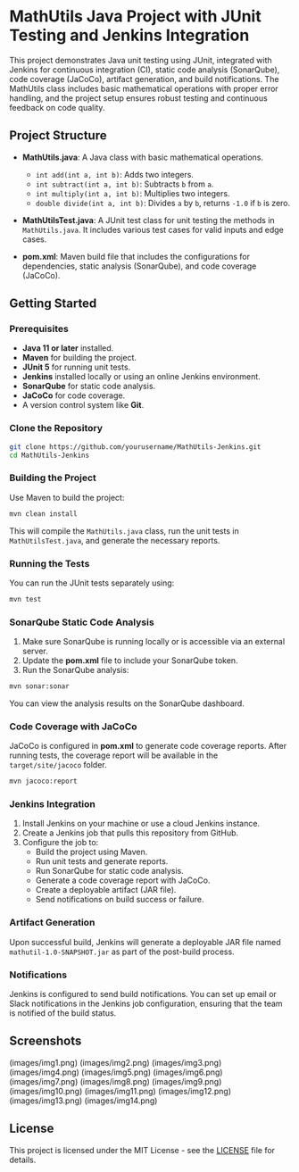 
# MathUtils Java Project with JUnit Testing and Jenkins Integration

This project demonstrates Java unit testing using JUnit, integrated with Jenkins for continuous integration (CI), static code analysis (SonarQube), code coverage (JaCoCo), artifact generation, and build notifications. The MathUtils class includes basic mathematical operations with proper error handling, and the project setup ensures robust testing and continuous feedback on code quality.

## Project Structure

- **MathUtils.java**: A Java class with basic mathematical operations.
  - `int add(int a, int b)`: Adds two integers.
  - `int subtract(int a, int b)`: Subtracts `b` from `a`.
  - `int multiply(int a, int b)`: Multiplies two integers.
  - `double divide(int a, int b)`: Divides `a` by `b`, returns `-1.0` if `b` is zero.

- **MathUtilsTest.java**: A JUnit test class for unit testing the methods in `MathUtils.java`. It includes various test cases for valid inputs and edge cases.
  
- **pom.xml**: Maven build file that includes the configurations for dependencies, static analysis (SonarQube), and code coverage (JaCoCo).

## Getting Started

### Prerequisites

- **Java 11 or later** installed.
- **Maven** for building the project.
- **JUnit 5** for running unit tests.
- **Jenkins** installed locally or using an online Jenkins environment.
- **SonarQube** for static code analysis.
- **JaCoCo** for code coverage.
- A version control system like **Git**.

### Clone the Repository

```bash
git clone https://github.com/yourusername/MathUtils-Jenkins.git
cd MathUtils-Jenkins
```

### Building the Project

Use Maven to build the project:

```bash
mvn clean install
```

This will compile the `MathUtils.java` class, run the unit tests in `MathUtilsTest.java`, and generate the necessary reports.

### Running the Tests

You can run the JUnit tests separately using:

```bash
mvn test
```

### SonarQube Static Code Analysis

1. Make sure SonarQube is running locally or is accessible via an external server.
2. Update the **pom.xml** file to include your SonarQube token.
3. Run the SonarQube analysis:

```bash
mvn sonar:sonar
```

You can view the analysis results on the SonarQube dashboard.

### Code Coverage with JaCoCo

JaCoCo is configured in **pom.xml** to generate code coverage reports. After running tests, the coverage report will be available in the `target/site/jacoco` folder.

```bash
mvn jacoco:report
```

### Jenkins Integration

1. Install Jenkins on your machine or use a cloud Jenkins instance.
2. Create a Jenkins job that pulls this repository from GitHub.
3. Configure the job to:
   - Build the project using Maven.
   - Run unit tests and generate reports.
   - Run SonarQube for static code analysis.
   - Generate a code coverage report with JaCoCo.
   - Create a deployable artifact (JAR file).
   - Send notifications on build success or failure.

### Artifact Generation

Upon successful build, Jenkins will generate a deployable JAR file named `mathutil-1.0-SNAPSHOT.jar` as part of the post-build process.

### Notifications

Jenkins is configured to send build notifications. You can set up email or Slack notifications in the Jenkins job configuration, ensuring that the team is notified of the build status.

## Screenshots

(images/img1.png)
(images/img2.png)
(images/img3.png)
(images/img4.png)
(images/img5.png)
(images/img6.png)
(images/img7.png)
(images/img8.png)
(images/img9.png)
(images/img10.png)
(images/img11.png)
(images/img12.png)
(images/img13.png)
(images/img14.png)

## License

This project is licensed under the MIT License - see the [LICENSE](LICENSE) file for details.
